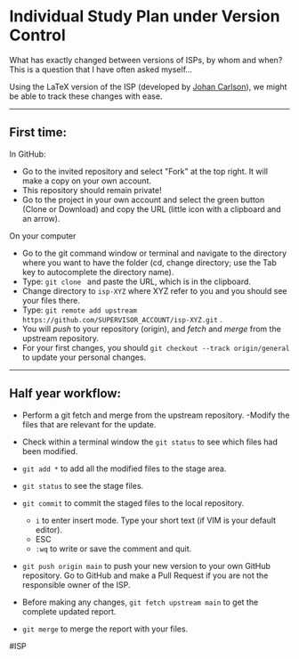 # Individual Study Plan under Version Control
What has exactly changed between versions of ISPs, by whom and when?
This is a question that I have often asked myself...

Using the LaTeX version of the ISP (developed by [Johan Carlson](https://www.ltu.se/staff/j/johanc-1.10752?l=en)), we might be able to track these changes with ease.
__________________________________________________________
## First time:

In GitHub:
- Go to the invited repository and select "Fork" at the top right. It will make a copy on your own account.
- This repository should remain private!
- Go to the project in your own account and select the green button (Clone or Download) and copy the URL (little icon with a clipboard and an arrow).

On your computer

- Go to the git command window or terminal and navigate to the directory where you want to have the folder (cd, change directory; use the Tab key to autocomplete the directory name). 
- Type: ```git clone ``` and paste the URL, which is in the clipboard.
- Change directory to ```isp-XYZ``` where XYZ refer to you and you should see your files there.
- Type: ```git remote add upstream https://github.com/SUPERVISOR_ACCOUNT/isp-XYZ.git``` . 
- You will *push* to your repository (origin), and *fetch* and *merge* from the upstream repository.
- For your first changes, you should ```git checkout --track origin/general``` to update your personal changes.
__________________________________________________________
## Half year workflow:

- Perform a git fetch and merge from the upstream repository.
-Modify the files that are relevant for the update.
- Check within a terminal window the ```git status``` to see which files had been modified.
- ```git add *``` to add all the modified files to the stage area.
- ```git status``` to see the stage files.
- ```git commit``` to commit the staged files to the local repository.
	- ```i``` to enter insert mode. Type your short text (if VIM is your default editor).
	- ESC
	- ```:wq``` to write or save the comment and quit.
- ```git push origin main``` to push your new version to your own GitHub repository.
Go to GitHub and make a Pull Request if you are not the responsible owner of the ISP.

-  Before making any changes, ```git fetch upstream main``` to get the complete updated report.
- ```git merge``` to merge the report with your files.


#ISP